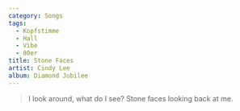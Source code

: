 ```yaml
---
category: Songs
tags:
  - Kopfstimme
  - Hall
  - Vibe
  - 80er
title: Stone Faces
artist: Cindy Lee
album: Diamond Jubilee
---
```


> I look around, what do I see?
> Stone faces looking back at me.
